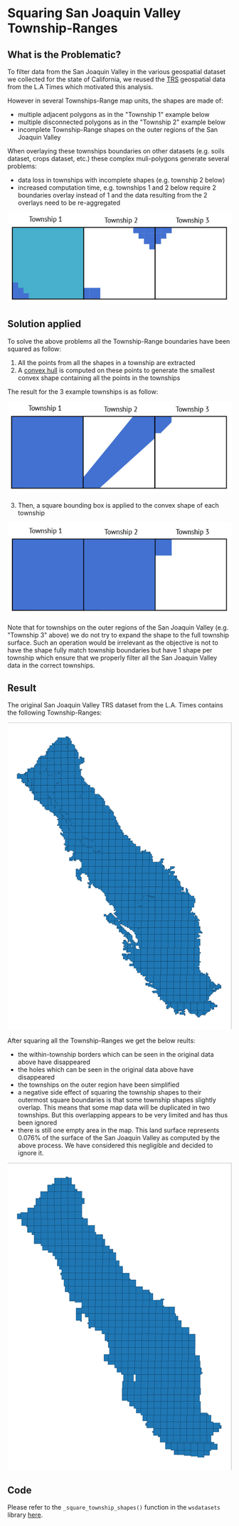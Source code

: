 # Squaring San Joaquin Valley Township-Ranges
## What is the Problematic?
To filter data from the San Joaquin Valley in the various geospatial dataset we collected for the state of California, 
we reused the [TRS](doc/etl/township_overlay.md) geospatial data from the L.A Times which motivated this analysis.

However in several Townships-Range map units, the shapes are made of:
* multiple adjacent polygons as in the "Township 1" example below
* multiple disconnected polygons as in the "Township 2" example below
* incomplete Township-Range shapes on the outer regions of the San Joaquin Valley

When overlaying these townships boundaries on other datasets (e.g. soils dataset, crops dataset, etc.) these complex
muli-polygons generate several problems:
* data loss in townships with incomplete shapes (e.g. township 2 below)
* increased computation time, e.g. townships 1 and 2 below require 2 boundaries overlay instead of 1 and the data 
resulting from the 2 overlays need to be re-aggregated

!["Example Townships shapes"](../images/original_townships.jpg)

## Solution applied
To solve the above problems all the Township-Range boundaries have been squared as follow:
1. All the points from all the shapes in a township are extracted
2. A [convex hull](https://en.wikipedia.org/wiki/Convex_hull) is computed on these points to generate the smallest
convex shape containing all the points in the townships

The result for the 3 example townships is as follow:

!["Townships shapes transformed by convex hull"](../images/convex_hull.jpg)

3. Then, a square bounding box is applied to the convex shape of each township

!["Final squared Township shapes"](../images/squared_townships.jpg)

Note that for townships on the outer regions of the San Joaquin Valley (e.g. "Township 3" above) we do not try to expand
the shape to the full township surface. Such an operation would be irrelevant as the objective is not to have the shape
fully match township boundaries but have 1 shape per township which ensure that we properly filter all the San
Joaquin Valley data in the correct townships.

## Result
The original San Joaquin Valley TRS dataset from the L.A. Times contains the following Township-Ranges:

!["Original Township-Range shapes"](../images/sjv_original_townships.png)

After squaring all the Township-Ranges we get the below reults:
* the within-township borders which can be seen in the original data above have disappeared
* the holes which can be seen in the original data above have disappeared
* the townships on the outer region have been simplified
* a negative side effect of squaring the township shapes to their outermost square boundaries is that some township
shapes slightly overlap. This means that some map data will be duplicated in two townships. But this overlapping appears
to be very limited and has thus been ignored
* there is still one empty area in the map. This land surface represents 0.076% of the surface of the San Joaquin
Valley as computed by the above process. We have considered this negligible and decided to ignore it.

!["Final Township-Range shapes"](../images/sjv_squarred_townships.png)

## Code 
Please refer to the `_square_township_shapes()` function in the `wsdatasets` library [here](lib/wsdatasets.py). 
